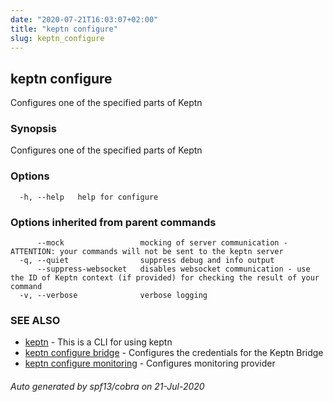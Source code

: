 ```yaml
---
date: "2020-07-21T16:03:07+02:00"
title: "keptn configure"
slug: keptn_configure
---
```

## keptn configure

Configures one of the specified parts of Keptn

### Synopsis

Configures one of the specified parts of Keptn

### Options

```
  -h, --help   help for configure
```

### Options inherited from parent commands

```
      --mock                 mocking of server communication - ATTENTION: your commands will not be sent to the keptn server
  -q, --quiet                suppress debug and info output
      --suppress-websocket   disables websocket communication - use the ID of Keptn context (if provided) for checking the result of your command
  -v, --verbose              verbose logging
```

### SEE ALSO

* [keptn](../keptn/)	 - This is a CLI for using keptn
* [keptn configure bridge](../keptn_configure_bridge/)	 - Configures the credentials for the Keptn Bridge
* [keptn configure monitoring](../keptn_configure_monitoring/)	 - Configures monitoring provider

###### Auto generated by spf13/cobra on 21-Jul-2020
